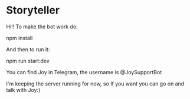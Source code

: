 # Storyteller
Hi!! To make the bot work do:

npm install

And then to run it: 

npm run start:dev

You can find Joy in Telegram, the username is @JoySupportBot

I'm keeping the server running for now, so If you want you can go on and talk with Joy:)
